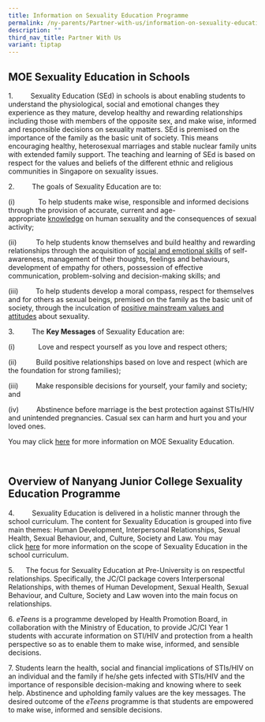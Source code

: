 ```yaml
---
title: Information on Sexuality Education Programme
permalink: /ny-parents/Partner-with-us/information-on-sexuality-education-programme/
description: ""
third_nav_title: Partner With Us
variant: tiptap
---
```

<h2>MOE Sexuality Education in Schools</h2>
<p>1.&nbsp;&nbsp;&nbsp;&nbsp;&nbsp;&nbsp;&nbsp;&nbsp;&nbsp;Sexuality Education
(SEd) in schools is about enabling students to understand the physiological,
social and emotional changes they experience as they mature, develop healthy
and rewarding relationships including those with members of the opposite
sex, and make wise, informed and responsible decisions on sexuality matters.
SEd is premised on the importance of the family as the basic unit of society.
This means encouraging healthy, heterosexual marriages and stable nuclear
family units with extended family support. The teaching and learning of
SEd is based on respect for the values and beliefs of the different ethnic
and religious communities in Singapore on sexuality issues.</p>
<p>2.&nbsp;&nbsp;&nbsp;&nbsp;&nbsp;&nbsp;&nbsp;&nbsp;&nbsp;The goals of Sexuality
Education are to:</p>
<p>(i)&nbsp;&nbsp;&nbsp;&nbsp;&nbsp;&nbsp;&nbsp;&nbsp;&nbsp;&nbsp;&nbsp;&nbsp;To
help students make wise, responsible and informed decisions through the
provision of accurate, current and age-appropriate&nbsp;<u>knowledge</u>&nbsp;on
human sexuality and the consequences of sexual activity;</p>
<p>(ii)&nbsp;&nbsp;&nbsp;&nbsp;&nbsp;&nbsp;&nbsp;&nbsp;&nbsp;&nbsp;To help
students know themselves and build healthy and rewarding relationships
through the acquisition of&nbsp;<u>social and emotional skills</u>&nbsp;of
self-awareness, management of their thoughts, feelings and behaviours,
development of empathy for others, possession of effective communication,
problem-solving and decision-making skills; and</p>
<p>(iii)&nbsp;&nbsp;&nbsp;&nbsp;&nbsp;&nbsp;&nbsp;&nbsp;&nbsp;To help students
develop a moral compass, respect for themselves and for others as sexual
beings, premised on the family as the basic unit of society, through the
inculcation of&nbsp;<u>positive mainstream values and attitudes</u>&nbsp;about
sexuality.&nbsp;</p>
<p>3.&nbsp;&nbsp;&nbsp;&nbsp;&nbsp;&nbsp;&nbsp;&nbsp;&nbsp;The <strong>Key Messages</strong> of
Sexuality Education are:</p>
<p>(i)&nbsp;&nbsp;&nbsp;&nbsp;&nbsp;&nbsp;&nbsp;&nbsp;&nbsp;&nbsp;&nbsp;&nbsp;Love
and respect yourself as you love and respect others;</p>
<p>(ii)&nbsp;&nbsp;&nbsp;&nbsp;&nbsp;&nbsp;&nbsp;&nbsp;&nbsp;&nbsp;Build
positive relationships based on love and respect (which are the foundation
for strong families);</p>
<p>(iii)&nbsp;&nbsp;&nbsp;&nbsp;&nbsp;&nbsp;&nbsp;&nbsp;&nbsp;Make responsible
decisions for yourself, your family and society; and</p>
<p>(iv)&nbsp;&nbsp;&nbsp;&nbsp;&nbsp;&nbsp;&nbsp;&nbsp;&nbsp;Abstinence before
marriage is the best protection against STIs/HIV and unintended pregnancies.
Casual sex can harm and hurt you and your loved ones.</p>
<p>You may click&nbsp;<a href="https://go.gov.sg/moe-sexuality-education" rel="noopener" target="_blank">here</a>&nbsp;for
more information on MOE Sexuality Education.</p>
<p>
<br>
</p>
<h2>Overview of Nanyang Junior College Sexuality Education Programme</h2>
<p>4.&nbsp;&nbsp;&nbsp;&nbsp;&nbsp;&nbsp;&nbsp;&nbsp;&nbsp;Sexuality Education
is delivered in a holistic manner through the school curriculum.&nbsp;The
content for Sexuality Education is grouped into five main themes: Human
Development, Interpersonal Relationships, Sexual Health, Sexual Behaviour,
and, Culture, Society and Law. You may click&nbsp;<a href="https://go.gov.sg/moe-sexuality-education-scope" rel="noopener" target="_blank">here</a>&nbsp;for
more information on the scope of Sexuality Education in the school curriculum.</p>
<p>5.&nbsp;&nbsp; &nbsp;&nbsp;&nbsp;The focus for Sexuality Education at
Pre-University is on respectful relationships. Specifically, the JC/CI
package covers Interpersonal Relationships, with themes of Human Development,
Sexual Health, Sexual Behaviour, and Culture, Society and Law woven into
the main focus on relationships.</p>
<p></p>
<p>6. <em>eTeens</em>&nbsp;is a programme developed by Health Promotion Board,
in collaboration with the Ministry of Education, to provide JC/CI Year
1 students with accurate information on STI/HIV and protection from a health
perspective so as to enable them to make wise, informed, and sensible decisions.</p>
<p>7. Students learn the health, social and financial implications of STIs/HIV
on an individual and the family if he/she gets infected with STIs/HIV and
the importance of responsible decision-making and knowing where to seek
help. Abstinence and upholding family values are the key messages. The
desired outcome of the <em>eTeens</em> programme is that students are empowered
to make wise, informed and sensible decisions.</p>
<p></p>
<p></p>
